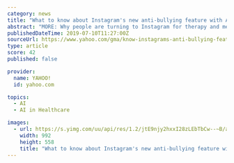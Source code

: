 ```yaml
---
category: news
title: "What to know about Instagram's new anti-bullying feature with AI technology"
abstract: "MORE: Why people are turning to Instagram for therapy and mental health needs The social platform is rolling out two new features, including one powered by artificial intelligence that notifies people when their comment may be considered offensive before ..."
publishedDateTime: 2019-07-10T11:27:00Z
sourceUrl: https://www.yahoo.com/gma/know-instagrams-anti-bullying-feature-ai-technology-142700557--abc-news-topstories.html
type: article
score: 42
published: false

provider:
  name: YAHOO!
  id: yahoo.com

topics:
  - AI
  - AI in Healthcare

images:
  - url: https://s.yimg.com/uu/api/res/1.2/jtE9njy2hxxI28zLEbTbCw--~B/aD01NTg7dz05OTI7c209MTthcHBpZD15dGFjaHlvbg--/http://media.zenfs.com/en_us/gma/us.abcnews.gma.com/instagram-gty-er-190708_hpMain_16x9_992.jpg
    width: 992
    height: 558
    title: "What to know about Instagram's new anti-bullying feature with AI technology"
---
```

